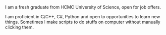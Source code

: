 I am a fresh graduate from HCMC University of Science, open for job offers.

I am proficient in C/C++, C#, Python and open to opportunities to learn new things.
Sometimes I make scripts to do stuffs on computer without manually clicking them.
<!---
luungockhang/luungockhang is a ✨ special ✨ repository because its `README.md` (this file) appears on your GitHub profile.
You can click the Preview link to take a look at your changes.
--->
